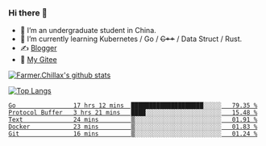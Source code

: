 ### Hi there 👋

- 🔭 I’m an undergraduate student in China.
- 🌱 I’m currently learning Kubernetes / Go / ~~C++~~ / Data Struct / Rust.
- ✍️ [Blogger](https://blog.farmer233.top)
- 🤔 [My Gitee](https://gitee.com/Farmer-chong)


[![Farmer.Chillax's github stats](https://github-readme-stats.vercel.app/api?username=FarmerChillax)](https://github.com/anuraghazra/github-readme-stats)

[![Top Langs](https://github-readme-stats.vercel.app/api/top-langs/?username=FarmerChillax&layout=compact&hide=html,css,javascript)](https://github.com/anuraghazra/github-readme-stats)

<p>
  <a href="https://wakatime.com/@Farmer">
        <!--START_SECTION:waka-->

```text
Go                17 hrs 12 mins  ████████████████████░░░░░   79.35 %
Protocol Buffer   3 hrs 21 mins   ████░░░░░░░░░░░░░░░░░░░░░   15.48 %
Text              24 mins         ▒░░░░░░░░░░░░░░░░░░░░░░░░   01.91 %
Docker            23 mins         ▒░░░░░░░░░░░░░░░░░░░░░░░░   01.83 %
Git               16 mins         ▒░░░░░░░░░░░░░░░░░░░░░░░░   01.24 %
```

<!--END_SECTION:waka-->
  </a>
</p>

<!--
**Farmer-chong/Farmer-chong** is a ✨ _special_ ✨ repository because its `README.md` (this file) appears on your GitHub profile.

Here are some ideas to get you started:

- 🔭 I’m currently working on ...
- 🌱 I’m currently learning ...
- 👯 I’m looking to collaborate on ...
- 🤔 I’m looking for help with ...
- 💬 Ask me about ...
- 📫 How to reach me: ...
- 😄 Pronouns: ...
- ⚡ Fun fact: ...
-->
